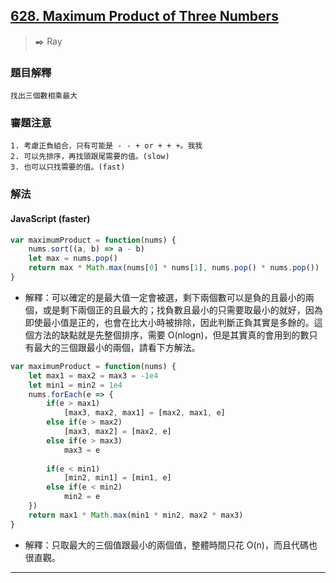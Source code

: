 ## [628. Maximum Product of Three Numbers](https://leetcode.com/problems/maximum-product-of-three-numbers/)
> :black_nib: Ray
### 題目解釋
    找出三個數相乘最大
### 審題注意
    1. 考慮正負組合，只有可能是 - - + or + + +。我我
    2. 可以先排序，再找頭跟尾需要的值。(slow)
    3. 也可以只找需要的值。(fast)
### 解法
#### JavaScript (faster)
```javascript
var maximumProduct = function(nums) {
    nums.sort((a, b) => a - b)
    let max = nums.pop()
    return max * Math.max(nums[0] * nums[1], nums.pop() * nums.pop())
}
```
- 解釋：可以確定的是最大值一定會被選，剩下兩個數可以是負的且最小的兩個，或是剩下兩個正的且最大的；找負數且最小的只需要取最小的就好，因為即使最小值是正的，也會在比大小時被排除，因此判斷正負其實是多餘的。這個方法的缺點就是先整個排序，需要 O(nlogn)，但是其實真的會用到的數只有最大的三個跟最小的兩個，請看下方解法。
```javascript
var maximumProduct = function(nums) {
    let max1 = max2 = max3 = -1e4
    let min1 = min2 = 1e4
    nums.forEach(e => {
        if(e > max1)
            [max3, max2, max1] = [max2, max1, e]
        else if(e > max2)
            [max3, max2] = [max2, e]
        else if(e > max3)
            max3 = e
        
        if(e < min1)
            [min2, min1] = [min1, e]
        else if(e < min2)
            min2 = e
    })
    return max1 * Math.max(min1 * min2, max2 * max3)
}
```
- 解釋：只取最大的三個值跟最小的兩個值，整體時間只花 O(n)，而且代碼也很直觀。
---
